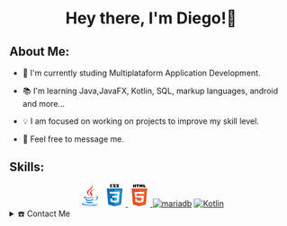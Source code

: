  <h1 align="center">Hey there, I'm Diego!👋 </h1>

<h2> About Me:</h2>

- 🌱 I'm currently studing Multiplataform Application Development.

- 📚 I'm learning Java,JavaFX, Kotlin, SQL, markup languages, android and more...
  
- 💡 I am focused on working on projects to improve my skill level.
  
- 💬 Feel free to message me.

<h2>Skills:</h2>

<section align="center">
<a href="https://www.java.com" target="_blank"> <img src="https://raw.githubusercontent.com/devicons/devicon/master/icons/java/java-original.svg" alt="java" width="40" height="40"/></a>
<a href="https://www.w3schools.com/css/"target="_blank"> <img src="https://raw.githubusercontent.com/devicons/devicon/master/icons/css3/css3-original-wordmark.svg" alt="css3" width="40" height="40"/> </a>
<a href="https://www.w3.org/html/" target="_blank"> <img src="https://raw.githubusercontent.com/devicons/devicon/master/icons/html5/html5-original-wordmark.svg" alt="html5" width="40" height="40"/> </a>
<a href="https://mariadb.org/" target="_blank" rel="noreferrer"> <img src="https://www.vectorlogo.zone/logos/mariadb/mariadb-icon.svg" alt="mariadb" width="40" height="40"/></a>
<a href="https://kotlinlang.org/" target="_blank" rel="noreferrer"> <img src="https://acortar.link/CWjcvR" alt="Kotlin" width="40" height="40"/></a>

</section>


<details>
  <summary>☎️ Contact Me</summary>
  <samp>
    <p align="left">
      <a href="https://www.linkedin.com/in/diego-castro-tranc%C3%B3n-0450712b1/" target="blank"><img align="center"
         src="https://img.shields.io/badge/linkedin-%231DA1F2.svg?style=for-the-badge&logo=linkedin&logoColor=white"
         alt="azzar" height="30"/></a>
      <a href="diegocastrancon@gmail.com" target="blank"><img align="center"
         src="https://img.shields.io/badge/gmail-EA4335.svg?style=for-the-badge&logo=gmail&logoColor=white"
         alt="azzar" height="30"/></a>
    </p>
  </samp>
</details>

  
